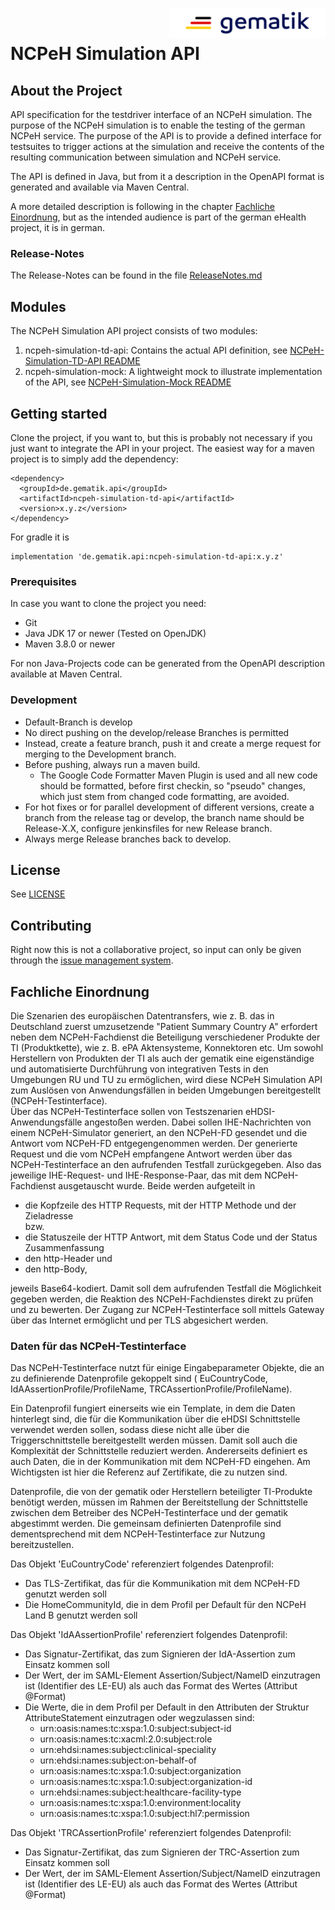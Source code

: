 <img align="right" width="250" height="47" src="Gematik_Logo_Flag_With_Background.png" alt="Gematik Logo"/> <br/> 

# NCPeH Simulation API

## About the Project

API specification for the testdriver interface of an NCPeH simulation.
The purpose of the NCPeH simulation is to enable the testing of the german NCPeH service.
The purpose of the API is to provide a defined interface for testsuites to trigger actions at the
simulation
and receive the contents of the resulting communication between simulation and NCPeH service.

The API is defined in Java, but from it a description in the OpenAPI format is generated and
available via Maven Central.

A more detailed description is following in the
chapter [Fachliche Einordnung](#fachliche-einordnung),
but as the intended audience is part of the german eHealth project, it is in german.

### Release-Notes

The Release-Notes can be found in the file [ReleaseNotes.md](./ReleaseNotes.md)

## Modules

The NCPeH Simulation API project consists of two modules:

1. ncpeh-simulation-td-api: Contains the actual API definition,
   see [NCPeH-Simulation-TD-API README](./ncpeh-simulation-td-api/README.md)
2. ncpeh-simulation-mock: A lightweight mock to illustrate implementation of the API,
   see [NCPeH-Simulation-Mock README](./ncpeh-simulation-mock/README.md)

## Getting started

Clone the project, if you want to, but this is probably not necessary if you just want to integrate
the API in your project.
The easiest way for a maven project is to simply add the dependency:<br/>

    <dependency>
      <groupId>de.gematik.api</groupId>
      <artifactId>ncpeh-simulation-td-api</artifactId>
      <version>x.y.z</version>
    </dependency>  

For gradle it is

    implementation 'de.gematik.api:ncpeh-simulation-td-api:x.y.z'

### Prerequisites

In case you want to clone the project you need:

* Git
* Java JDK 17 or newer (Tested on OpenJDK)
* Maven 3.8.0 or newer

For non Java-Projects code can be generated from the OpenAPI description available at Maven Central.

### Development

* Default-Branch is develop
* No direct pushing on the develop/release Branches is permitted
* Instead, create a feature branch, push it and create a merge request for merging to the
  Development branch.
* Before pushing, always run a maven build.
    * The Google Code Formatter Maven Plugin is used and all new code should be formatted, before
      first checkin,
      so "pseudo" changes, which just stem from changed code formatting, are avoided.
* For hot fixes or for parallel development of different versions, create a branch from the release
  tag or develop, the branch name should be Release-X.X, configure jenkinsfiles for new Release
  branch.
* Always merge Release branches back to develop.

## License

See [LICENSE](./LICENSE)

## Contributing

Right now this is not a collaborative project, so input can only be given through the
[issue management system](https://github.com/gematik/NCPeH-Simulation-API/issues).

## Fachliche Einordnung

Die Szenarien des europäischen Datentransfers, wie z. B. das in Deutschland zuerst umzusetzende
"Patient Summary Country A" erfordert neben dem NCPeH-Fachdienst die Beteiligung verschiedener
Produkte der TI (Produktkette), wie z. B. ePA Aktensysteme, Konnektoren etc.
Um sowohl Herstellern von Produkten der TI als auch der gematik eine eigenständige und
automatisierte Durchführung von
integrativen Tests in den Umgebungen RU und TU zu ermöglichen, wird diese NCPeH Simulation API zum
Auslösen von
Anwendungsfällen in beiden Umgebungen bereitgestellt (NCPeH-Testinterface).  
Über das NCPeH-Testinterface sollen von Testszenarien eHDSI-Anwendungsfälle angestoßen werden.
Dabei sollen IHE-Nachrichten von einem NCPeH-Simulator generiert, an den NCPeH-FD gesendet und die
Antwort vom NCPeH-FD entgegengenommen werden. Der generierte Request und die vom NCPeH empfangene
Antwort
werden über das NCPeH-Testinterface an den aufrufenden Testfall zurückgegeben.
Also das jeweilige IHE-Request- und IHE-Response-Paar, das mit dem NCPeH-Fachdienst ausgetauscht
wurde. Beide werden aufgeteilt in

* die Kopfzeile des HTTP Requests, mit der HTTP Methode und der Zieladresse  
  bzw.
* die Statuszeile der HTTP Antwort, mit dem Status Code und der Status Zusammenfassung
* den http-Header und
* den http-Body,

jeweils Base64-kodiert. Damit soll dem aufrufenden Testfall die
Möglichkeit gegeben werden, die Reaktion des NCPeH-Fachdienstes direkt zu prüfen und zu bewerten.
Der Zugang zur NCPeH-Testinterface soll mittels Gateway über das Internet ermöglicht und per TLS
abgesichert werden.

### Daten für das NCPeH-Testinterface

Das NCPeH-Testinterface nutzt für einige Eingabeparameter Objekte, die an zu definierende
Datenprofile gekoppelt sind (
EuCountryCode, IdAAssertionProfile/ProfileName, TRCAssertionProfile/ProfileName).

Ein Datenprofil fungiert einerseits wie ein Template, in dem die Daten hinterlegt sind, die für die
Kommunikation über
die eHDSI Schnittstelle verwendet werden sollen, sodass diese nicht alle über die
Triggerschnittstelle bereitgestellt
werden müssen. Damit soll auch die Komplexität der Schnittstelle reduziert werden. Andererseits
definiert es auch Daten,
die in der Kommunikation mit dem NCPeH-FD eingehen. Am Wichtigsten ist hier die Referenz auf
Zertifikate, die zu nutzen
sind.

Datenprofile, die von der gematik oder Herstellern beteiligter TI-Produkte benötigt werden, müssen
im Rahmen der
Bereitstellung der Schnittstelle zwischen dem Betreiber des NCPeH-Testinterface und der gematik
abgestimmt werden. Die
gemeinsam definierten Datenprofile sind dementsprechend mit dem NCPeH-Testinterface zur Nutzung
bereitzustellen.

Das Objekt 'EuCountryCode' referenziert folgendes Datenprofil:

* Das TLS-Zertifikat, das für die Kommunikation mit dem NCPeH-FD genutzt werden soll
* Die HomeCommunityId, die in dem Profil per Default für den NCPeH Land B genutzt werden soll

Das Objekt 'IdAAssertionProfile' referenziert folgendes Datenprofil:

* Das Signatur-Zertifikat, das zum Signieren der IdA-Assertion zum Einsatz kommen soll
* Der Wert, der im SAML-Element Assertion/Subject/NameID einzutragen ist (Identifier des LE-EU) als
  auch das Format des Wertes (Attribut @Format)
* Die Werte, die in dem Profil per Default in den Attributen der Struktur AttributeStatement
  einzutragen oder wegzulassen sind:
    - urn:oasis:names:tc:xspa:1.0:subject:subject-id
    - urn:oasis:names:tc:xacml:2.0:subject:role
    - urn:ehdsi:names:subject:clinical-speciality
    - urn:ehdsi:names:subject:on-behalf-of
    - urn:oasis:names:tc:xspa:1.0:subject:organization
    - urn:oasis:names:tc:xspa:1.0:subject:organization-id
    - urn:ehdsi:names:subject:healthcare-facility-type
    - urn:oasis:names:tc:xspa:1.0:environment:locality
    - urn:oasis:names:tc:xspa:1.0:subject:hl7:permission

Das Objekt 'TRCAssertionProfile' referenziert folgendes Datenprofil:

* Das Signatur-Zertifikat, das zum Signieren der TRC-Assertion zum Einsatz kommen soll
* Der Wert, der im SAML-Element Assertion/Subject/NameID einzutragen ist (Identifier des LE-EU) als
  auch das Format des
  Wertes (Attribut @Format)
